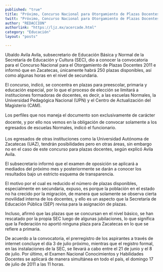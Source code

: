 ```yaml
---
published: "true"
title: "Próximo, Concurso Nacional para Otorgamiento de Plazas Docentes"
twitt: "Próximo, Concurso Nacional para Otorgamiento de Plazas Docentes"
author: "REDACCION"
authorlink: "https://ljz.mx/acercade.html"
category: "Educación"
layout: "posts"

---
```



  Ubaldo Avila Avila, subsecretario de Educación Básica y Normal de la Secretaría de Educación y Cultura (SEC), dio a conocer la convocatoria para el Concurso Nacional para el Otorgamiento de Plazas Docentes 2011 e informó que en Zacatecas, únicamente habrá 250 plazas disponibles, así como algunas horas en el nivel de secundaria.



  El concurso, indicó, se concentra en plazas para preescolar, primaria y educación especial, por lo que el proceso de elección se limitará a instituciones formadoras de docentes, es decir, a las escuelas Normales, la Universidad Pedagógica Nacional (UPN) y el Centro de Actualización del Magisterio (CAM).



  Los perfiles que nos maneja el documento son exclusivamente de carácter docente, y por ello nos vemos en la obligación de convocar solamente a los egresados de escuelas Normales, indicó el funcionario.



  Los egresados de otras instituciones como la Universidad Autónoma de Zacatecas (UAZ), tendrán posibilidades pero en otras áreas, sin embargo no en el caso de este concurso para plazas docentes, según explicó Avila Avila.



  El subsecretario informó que el examen de oposición se aplicará a mediados del próximo mes y posteriormente se darán a conocer los resultados bajo un estricto esquema de transparencia.



  El motivo por el cual es reducido el número de plazas disponibles, especialmente en secundaria, expuso, es porque la población en el estado no ha crecido por la migración, de manera que solamente se observa cierta movilidad interna de los docentes, y ello es un aspecto que la Secretaría de Educación Pública (SEP) revisa para la asignación de plazas.



  Incluso, afirmó que las plazas que se concursan en el nivel básico, se han rescatado por la propia SEC luego de algunas jubilaciones, lo que significa que la Federación no aportó ninguna plaza para Zacatecas en lo que se refiere a primaria.



  De acuerdo a la convocatoria, el prerregistro de los aspirantes a través de internet concluye el día 3 de julio próximo, mientras que el registro formal, en las instalaciones de la SEC, se llevará a cabo entre el 21 de junio y el 8 de julio. Por último, el Examen Nacional Conocimientos y Habilidades Docentes se aplicará de manera simultánea en todo el país, el domingo 17 de julio de 2011 a las 11 horas.

